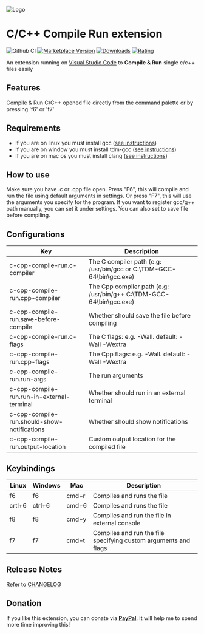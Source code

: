 ![Logo](resources/logo.png)

# C/C++ Compile Run extension

![Github CI](https://github.com/danielpinto8zz6/c-cpp-compile-run/actions/workflows/ci.yml/badge.svg)
[![Marketplace Version](https://vsmarketplacebadges.dev/version-short/danielpinto8zz6.c-cpp-compile-run.png)](https://marketplace.visualstudio.com/items?itemName=danielpinto8zz6.c-cpp-compile-run)
[![Downloads](https://vsmarketplacebadges.dev/downloads-short/danielpinto8zz6.c-cpp-compile-run.png)](https://marketplace.visualstudio.com/items?itemName=danielpinto8zz6.c-cpp-compile-run)
[![Rating](https://vsmarketplacebadges.dev/rating-short/danielpinto8zz6.c-cpp-compile-run.png)](https://marketplace.visualstudio.com/items?itemName=danielpinto8zz6.c-cpp-compile-run)


An extension running on [Visual Studio Code](https://code.visualstudio.com) to **Compile & Run** single c/c++ files easily

## Features

Compile & Run C/C++ opened file directly from the command palette or by pressing 'f6' or 'f7'

## Requirements

* If you are on linux you must install gcc ([see instructions](docs/COMPILER_SETUP.md#Linux))
* If you are on window you must install tdm-gcc ([see instructions](docs/COMPILER_SETUP.md#Windows))
* If you are on mac os you must install clang ([see instructions](docs/COMPILER_SETUP.md#MacOS))
## How to use
Make sure you have .c or .cpp file open.
Press "F6", this will compile and run the file using default arguments in settings.
Or press "F7", this will use the arguments you specify for the program.
If you want to register gcc/g++ path manually, you can set it under settings.
You can also set to save file before compiling.

## Configurations
| Key | Description |
| ------------ | ------------ |
| c-cpp-compile-run.c-compiler | The C compiler path (e.g: /usr/bin/gcc or C:\\TDM-GCC-64\\bin\\gcc.exe) |
| c-cpp-compile-run.cpp-compiler | The Cpp compiler path (e.g: /usr/bin/g++ C:\\TDM-GCC-64\\bin\\gcc.exe) |
| c-cpp-compile-run.save-before-compile | Whether should save the file before compiling |
| c-cpp-compile-run.c-flags | The C flags: e.g. -Wall. default: -Wall -Wextra |
| c-cpp-compile-run.cpp-flags | The Cpp flags: e.g. -Wall. default: -Wall -Wextra |
| c-cpp-compile-run.run-args | The run arguments |
| c-cpp-compile-run.run-in-external-terminal | Whether should run in an external terminal |
| c-cpp-compile-run.should-show-notifications | Whether should show notifications |
| c-cpp-compile-run.output-location | Custom output location for the compiled file |

## Keybindings
| Linux  | Windows | Mac | Description  |
| ------------ | ------------ | ------------ | ------------ |
| f6  | f6 | cmd+r | Compiles and runs the file  |
| crtl+6  | ctrl+6 | cmd+6 | Compiles and runs the file  |
| f8  | f8 |	cmd+y  | Compiles and run the file in external console  |
| f7 | f7 | cmd+t | Compiles and run the file specifying custom arguments and flags  |

## Release Notes

Refer to [CHANGELOG](CHANGELOG.md)

## Donation

If you like this extension, you can donate via **[PayPal](https://www.paypal.me/danielpinto8zz6)**. It will help me to spend more time improving this!
